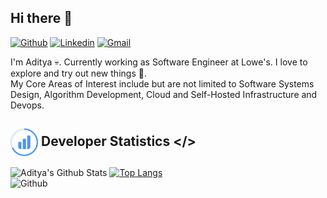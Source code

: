 ## Hi there 👋 
[![Github](https://img.shields.io/badge/-Github-000?style=flat&logo=Github&logoColor=white)](https://github.com/ydasc815)
[![Linkedin](https://img.shields.io/badge/-LinkedIn-blue?style=flat&logo=Linkedin&logoColor=white)](https://www.linkedin.com/in/ydasc815/)
[![Gmail](https://img.shields.io/badge/-Gmail-c14438?style=flat&logo=Gmail&logoColor=white)](mailto:icgadi99@gmail.com)

I'm Aditya 💀. Currently working as Software Engineer at Lowe's. I love to explore and try out new things 🚀. <br>
My Core Areas of Interest include but are not limited to Software Systems Design, Algorithm Development, Cloud and Self-Hosted Infrastructure and Devops.

## <img height="44dp" src="https://github.com/ydasc815/ydasc815/blob/master/stats.svg" align="center"/> Developer Statistics </>

![Aditya's Github Stats](https://github-readme-stats.vercel.app/api?username=ydasc815&show_icons=true&theme=buefy&count_private="true"&hide_border=true&hide=issues,stars) [![Top Langs](https://github-readme-stats.vercel.app/api/top-langs/?username=ydasc815&layout=compact&theme=buefy&hide_border=true)](https://github.com/anuraghazra/github-readme-stats)
<img width="100%" height="228dp" align="right" alt="Github" src="https://raw.githubusercontent.com/onimur/.github/master/.resources/git-header.svg" />

